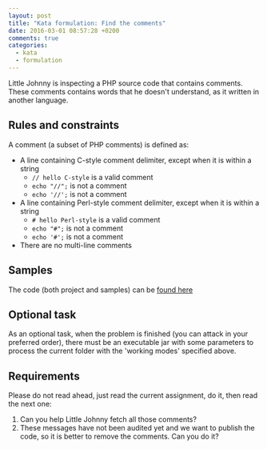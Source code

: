 ```yaml
---
layout: post
title: "Kata formulation: Find the comments"
date: 2016-03-01 08:57:28 +0200
comments: true
categories:
  - kata
  - formulation
---
```


Little Johnny is inspecting a PHP source code that contains comments. These comments contains words that he doesn't understand, as it written in another language.

## Rules and constraints

A comment (a subset of PHP comments) is defined as:

  * A line containing C-style comment delimiter, except when it is within a string
    * ``// hello C-style`` is a valid comment
    * ``echo "//";`` is not a comment
    * ``echo '//';`` is not a comment
  * A line containing Perl-style comment delimiter, except when it is within a string
    * ``# hello Perl-style`` is a valid comment
    * ``echo "#";`` is not a comment
    * ``echo '#';`` is not a comment
  * There are no multi-line comments


## Samples

The code (both project and samples) can be [found here](https://github.com/alvarogarcia7/kata-formulation-find-comments)

## Optional task

As an optional task, when the problem is finished (you can attack in your preferred order), there must be an executable jar with some parameters to process the current folder with the 'working modes' specified above.

## Requirements

Please do not read ahead, just read the current assignment, do it, then read the next one:

  1. Can you help Little Johnny fetch all those comments?
  1. These messages have not been audited yet and we want to publish the code, so it is better to remove the comments. Can you do it?
